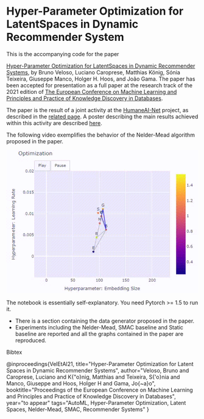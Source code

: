 # Hyper-Parameter Optimization for LatentSpaces in Dynamic Recommender System


This is the accompanying code for the paper

[Hyper-Parameter Optimization for LatentSpaces in Dynamic Recommender Systems](https://github.com/BrunoMVeloso/ECMLPKDD2021/ecmlpkdd_paper.pdf), by Bruno Veloso, Luciano Caroprese, Matthias König, Sónia Teixeira, Giuseppe Manco, Holger H. Hoos, and João Gama. The paper has been accepted for presentation as a full paper at the research track of the 2021 edition of [The European Conference on Machine Learning and Principles and Practice of Knowledge Discovery in Databases](https://2021.ecmlpkdd.org/?page_id=1811).

The paper is the result of a joint activity at the [HumaneAI-Net](https://www.humane-ai.eu/) project, as described in the [related page](https://www.humane-ai.eu/project/online-deep-automl/). A poster describing the main results achieved within this activity are described [here](https://github.com/BrunoMVeloso/ECMLPKDD2021/blob/main/Poster%20HumanE-AI.pdf).

The following video exemplifies the behavior of the Nelder-Mead algorithm proposed in the paper. 

![NelderMead](https://github.com/BrunoMVeloso/ECMLPKDD2021/blob/main/NelderMead.gif)

The notebook is essentially self-explanatory. You need Pytorch >= 1.5 to run it.

- There is a section containing the data generator proposed in the paper. 
- Experiments including the Nelder-Mead, SMAC baseline and Static baseline are reported and all the graphs contained in the paper are reproduced. 


Bibtex

@inproceedings{VelEtAl21,
 title="Hyper-Parameter Optimization for Latent Spaces in Dynamic Recommender Systems",
 author="Veloso, Bruno and Caroprese, Luciano and K{\"o}nig, Matthias and Teixeira, S{\'o}nia and Manco, Giuseppe and Hoos, Holger H and Gama, Jo{\~a}o",
 booktitle="Proceedings of the European Conference on Machine Learning and Principles and Practice of Knowledge Discovery in Databases",
 year="to appear"
 tags="AutoML, Hyper-Parameter Optimization, Latent Spaces, Nelder-Mead, SMAC, Recommender Systems"
}
